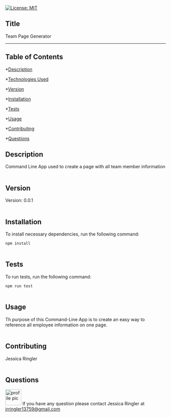 
 
  [![License: MIT](https://img.shields.io/badge/License-MIT-blueviolet.svg)](https://opensource.org/licenses/MIT)
  
  ## __Title__
  Team Page Generator  


  ---

  
  ## __Table of Contents__

  *[Description](#description)

  *[Technologies Used](#technologies)

  *[Version](#version)
  
  *[Installation](#installation)

  *[Tests](#tests)

  *[Usage](#usage)

  *[Contributing](#contributing)

  *[Questions](#questions)
  <br />
  
  ## __Description__
  Command Line App used to create a page with all team member information  
  <br />

  ## __Version__
  Version: 0.0.1  
  <br />

  ## __Installation__
  To install necessary dependencies, run the following command:  

  
  ```npm install```  
  <br />

  ## __Tests__
  To run tests, run the following command:

  ```npm run test```  
  <br />

  ## __Usage__
  Th purpose of this Command-Line App is to create an easy way to reference all employee information on one page.  
  <br />


  

  ## __Contributing__
  Jessica Ringler  
  <br />
  


  ## __Questions__
  <img src="https://avatars0.githubusercontent.com/u/59769199?v=4.png" alt="profile pic" width="50"/>
  If you have any question please contact Jessica Ringler at <a href="mailto:jrringler13759@gmail.com">jrringler13759@gmail.com</a> 
